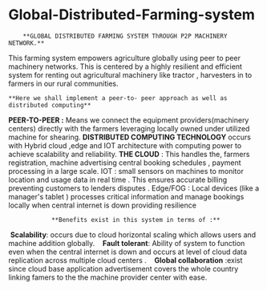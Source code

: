 # Global-Distributed-Farming-system
		**GLOBAL DISTRIBUTED FARMING SYSTEM ThROUGH P2P MACHINERY NETWORK.**


This  farming system empowers agriculture globally using peer to peer machinery networks. This is centered by a highly resilient and efficient system for renting out agricultural machinery like tractor , harvesters in to farmers in our rural  communities.

	**Here we shall implement a peer-to- peer approach as well as  distributed computing** 

**PEER-TO-PEER :** Means we connect the equipment providers(machinery centers) directly with the farmers leveraging locally owned under utilized machine for shearing.
**DISTRIBUTED COMPUTING TECHNOLOGY** occurs with Hybrid cloud ,edge and IOT architecture with computing power to achieve scalability and  reliability.
**THE CLOUD** :  This handles the, farmers registration, machine advertising central booking schedules  , payment processing in a large scale.
IOT : small sensors on machines to monitor location and usage data in real time . This ensures accurate billing preventing customers to lenders disputes .
Edge/FOG : Local devices (like a manager's tablet ) processes critical information and manage bookings locally when central internet is down providing resilience


				**Benefits exist in this system in terms of :**

 **Scalability**: occurs due to cloud horizontal scaling which allows users and machine addition globally. 
 
 **Fault tolerant**: Ability of system to function even when the central internet is down and  occurs at level of cloud data replication across multiple cloud centers . 
 
 **Global collaboration** :exist since cloud base application advertisement covers the whole country linking famers to the  the machine provider center with ease.
